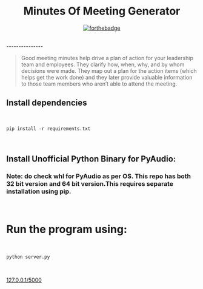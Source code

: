 <div align="center">
  
 # Minutes Of Meeting Generator
 
 [![forthebadge](https://forthebadge.com/images/badges/made-with-python.svg)](https://www.python.org/)
 
 <br>
 
</div>
---------------

>Good meeting minutes help drive a plan of action for your leadership team and employees. They clarify how, when, why, and by whom decisions were made. They map out a plan for the action items (which helps get the work done) and they later provide valuable information to those team members who aren’t able to attend the meeting.

## Install dependencies

<br>

``` pip install -r requirements.txt ```

<br>

## Install Unofficial Python Binary for PyAudio:




### Note: do check whl for PyAudio as per OS. This repo has both 32 bit version and 64 bit version.This requires separate installation using pip.

<br>

# Run the program using:

<br>

``` python server.py ```

<br>

<a href="127.0.0.1/5000">127.0.0.1/5000</a>


